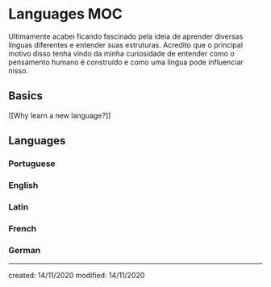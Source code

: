 # Languages MOC
Ultimamente acabei ficando fascinado pela ideia de aprender diversas línguas diferentes e entender suas estruturas. Acredito que o principal motivo disso tenha vindo da minha curiosidade de entender como o pensamento humano é construído e como uma língua pode influenciar nisso.

## Basics
[[Why learn a new language?]]
## Languages
### Portuguese
### English
### Latin
### French
### German

---

created: 14/11/2020
modified: 14/11/2020
